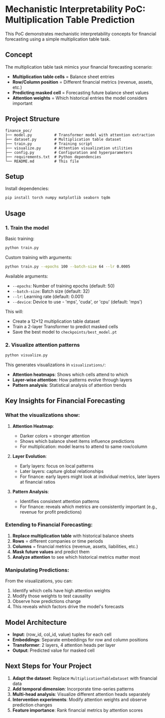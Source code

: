 # Mechanistic Interpretability PoC: Multiplication Table Prediction

This PoC demonstrates mechanistic interpretability concepts for financial forecasting using a simple multiplication table task.

## Concept

The multiplication table task mimics your financial forecasting scenario:
- **Multiplication table cells** = Balance sheet entries
- **Row/Column position** = Different financial metrics (revenue, assets, etc.)
- **Predicting masked cell** = Forecasting future balance sheet values
- **Attention weights** = Which historical entries the model considers important

## Project Structure

```
finance_poc/
├── model.py          # Transformer model with attention extraction
├── dataset.py        # Multiplication table dataset
├── train.py          # Training script
├── visualize.py      # Attention visualization utilities
├── config.py         # Configuration and hyperparameters
├── requirements.txt  # Python dependencies
└── README.md         # This file
```

## Setup

Install dependencies:
```bash
pip install torch numpy matplotlib seaborn tqdm
```

## Usage

### 1. Train the model

Basic training:
```bash
python train.py
```

Custom training with arguments:
```bash
python train.py --epochs 100 --batch-size 64 --lr 0.0005
```

Available arguments:
- `--epochs`: Number of training epochs (default: 50)
- `--batch-size`: Batch size (default: 32)
- `--lr`: Learning rate (default: 0.001)
- `--device`: Device to use - 'mps', 'cuda', or 'cpu' (default: 'mps')

This will:
- Create a 12×12 multiplication table dataset
- Train a 2-layer Transformer to predict masked cells
- Save the best model to `checkpoints/best_model.pt`

### 2. Visualize attention patterns

```bash
python visualize.py
```

This generates visualizations in `visualizations/`:
- **Attention heatmaps**: Shows which cells attend to which
- **Layer-wise attention**: How patterns evolve through layers
- **Pattern analysis**: Statistical analysis of attention trends

## Key Insights for Financial Forecasting

### What the visualizations show:

1. **Attention Heatmap**:
   - Darker colors = stronger attention
   - Shows which balance sheet items influence predictions
   - For multiplication: model learns to attend to same row/column

2. **Layer Evolution**:
   - Early layers: focus on local patterns
   - Later layers: capture global relationships
   - For finance: early layers might look at individual metrics, later layers at financial ratios

3. **Pattern Analysis**:
   - Identifies consistent attention patterns
   - For finance: reveals which metrics are consistently important (e.g., revenue for profit predictions)

### Extending to Financial Forecasting:

1. **Replace multiplication table** with historical balance sheets
2. **Rows** = different companies or time periods
3. **Columns** = financial metrics (revenue, assets, liabilities, etc.)
4. **Mask future values** and predict them
5. **Analyze attention** to see which historical metrics matter most

### Manipulating Predictions:

From the visualizations, you can:
1. Identify which cells have high attention weights
2. Modify those weights to test causality
3. Observe how predictions change
4. This reveals which factors drive the model's forecasts

## Model Architecture

- **Input**: (row_id, col_id, value) tuples for each cell
- **Embeddings**: Separate embeddings for row and column positions
- **Transformer**: 2 layers, 4 attention heads per layer
- **Output**: Predicted value for masked cell

## Next Steps for Your Project

1. **Adapt the dataset**: Replace `MultiplicationTableDataset` with financial data
2. **Add temporal dimension**: Incorporate time-series patterns
3. **Multi-head analysis**: Visualize different attention heads separately
4. **Intervention experiments**: Modify attention weights and observe prediction changes
5. **Feature importance**: Rank financial metrics by attention scores
